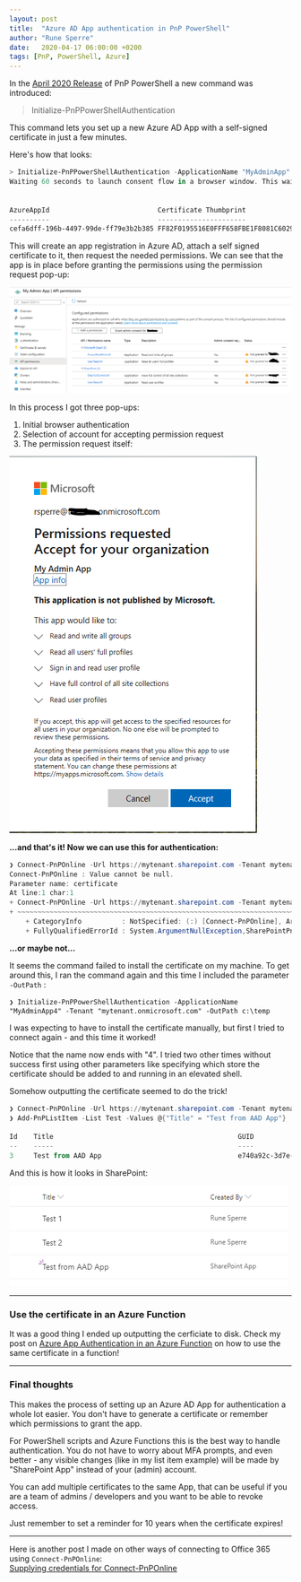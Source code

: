 ```yaml
---
layout: post
title:  "Azure AD App authentication in PnP PowerShell"
author: "Rune Sperre"
date:   2020-04-17 06:00:00 +0200
tags: [PnP, PowerShell, Azure]
---
```


In the [April 2020 Release](https://github.com/pnp/PnP-PowerShell/releases/tag/3.20.2004.0) of PnP PowerShell a new command was introduced:

 > Initialize-PnPPowerShellAuthentication

This command lets you set up a new Azure AD App with a self-signed certificate in just a few minutes.

Here's how that looks:
```powershell
> Initialize-PnPPowerShellAuthentication -ApplicationName "MyAdminApp" -Tenant "mytenant.onmicrosoft.com"
Waiting 60 seconds to launch consent flow in a browser window. This wait is required to make sure that Azure AD is able to initialize all required artifacts.........................


AzureAppId                           Certificate Thumbprint
----------                           ----------------------
cefa6dff-196b-4497-99de-ff79e3b2b385 FF82F0195516E0FFF658FBE1F8081C6029DC80A9
```
This will create an app registration in Azure AD, attach a self signed certificate to it, then request the needed permissions. We can see that the app is in place before granting the permissions using the permission request pop-up:

![](/images/2020-04-17/2020-04-17-07-38-36.png)

In this process I got three pop-ups:

 1. Initial browser authentication
 2. Selection of account for accepting permission request
 3. The permission request itself:

![](/images/2020-04-17/2020-04-17-07-39-13.png)

**...and that's it! Now we can use this for authentication:**

```powershell
❯ Connect-PnPOnline -Url https://mytenant.sharepoint.com -Tenant mytenant.onmicrosoft.com -ClientId cefa6dff-196b-4497-99de-ff79e3b2b385 -Thumbprint FF82F0195516E0FFF658FBE1F8081C6029DC80A9
Connect-PnPOnline : Value cannot be null.
Parameter name: certificate
At line:1 char:1
+ Connect-PnPOnline -Url https://mytenant.sharepoint.com -Tenant mytenant ...
+ ~~~~~~~~~~~~~~~~~~~~~~~~~~~~~~~~~~~~~~~~~~~~~~~~~~~~~~~~~~~~~~~~~~~~~
    + CategoryInfo          : NotSpecified: (:) [Connect-PnPOnline], ArgumentNullException
    + FullyQualifiedErrorId : System.ArgumentNullException,SharePointPnP.PowerShell.Commands.Base.ConnectOnline
```
**...or maybe not...**

It seems the command failed to install the certificate on my machine. To get around this, I ran the command again and this time I included the parameter `-OutPath` :

    ❯ Initialize-PnPPowerShellAuthentication -ApplicationName "MyAdminApp4" -Tenant "mytenant.onmicrosoft.com" -OutPath c:\temp

I was expecting to have to install the certificate manually, but first I tried to connect again - and this time it worked!  

Notice that the name now ends with "4". I tried two other times without success first using other parameters like specifying which store the certificate should be added to and running in an elevated shell. 

Somehow outputting the certificate seemed to do the trick!

```powershell
❯ Connect-PnPOnline -Url https://mytenant.sharepoint.com -Tenant mytenant.onmicrosoft.com -ClientId 2cd1ff5a-dc9d-4ff5-813b-fdc5effff6b8 -Thumbprint C3CA6F5F7B33CB4908FDCFFEE9060A26FEB52648
❯ Add-PnPListItem -List Test -Values @{"Title" = "Test from AAD App"}

Id    Title                                              GUID
--    -----                                              ----
3     Test from AAD App                                  e740a92c-3d7e-48cb-a841-5cb6a4471cda
```
And this is how it looks in SharePoint:

![](/images/2020-04-17/2020-04-17-08-27-53.png)

---

### Use the certificate in an Azure Function
It was a good thing I ended up outputting the cerficiate to disk. Check my post on [Azure App Authentication in an Azure Function](/2020/04/17/azure-ad-app-authentication.html) on how to use the same certificate in a function!

---
### Final thoughts

This makes the process of setting up an Azure AD App for authentication a whole lot easier. You don't have to generate a certificate or remember which permissions to grant the app.

For PowerShell scripts and Azure Functions this is the best way to handle authentication. You do not have to worry about MFA prompts, and even better - any visible changes (like in my list item example) will be made by "SharePoint App" instead of your (admin) account.

You can add multiple certificates to the same App, that can be useful if you are a team of admins / developers and you want to be able to revoke access.

Just remember to set a reminder for 10 years when the certificate expires!

---

Here is another post I made on other ways of connecting to Office 365 using `Connect-PnPOnline`:  
[Supplying credentials for Connect-PnPOnline](/2020/04/02/connecting-powershell.html)

